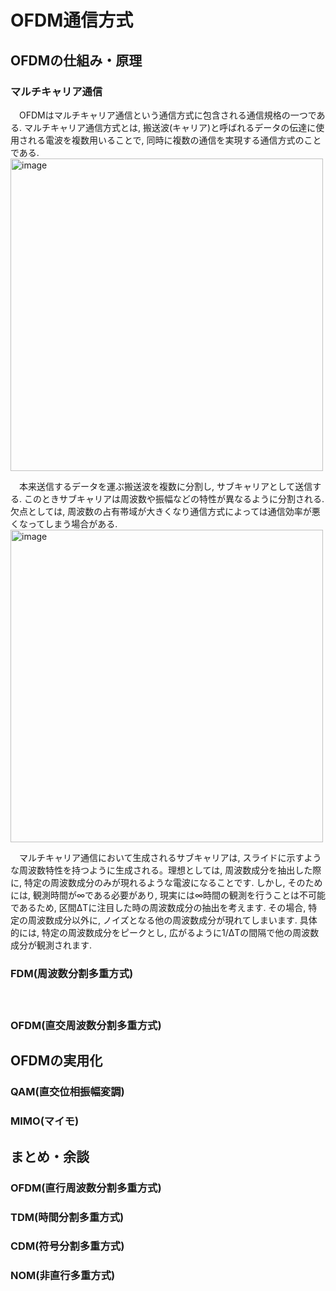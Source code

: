 # OFDM通信方式
## OFDMの仕組み・原理
### マルチキャリア通信
　OFDMはマルチキャリア通信という通信方式に包含される通信規格の一つである. マルチキャリア通信方式とは, 搬送波(キャリア)と呼ばれるデータの伝達に使用される電波を複数用いることで, 同時に複数の通信を実現する通信方式のことである.   
 <img align=center width="500" alt="image" src="https://github.com/haradakaito/OFDM/assets/75819611/ee51f589-39fd-4ac9-a233-777b65ba4d69">
 
　本来送信するデータを運ぶ搬送波を複数に分割し, サブキャリアとして送信する. このときサブキャリアは周波数や振幅などの特性が異なるように分割される. 欠点としては, 周波数の占有帯域が大きくなり通信方式によっては通信効率が悪くなってしまう場合がある. 
<img width="500" alt="image" src="https://github.com/haradakaito/OFDM/assets/75819611/e7fab41a-5ce0-4c07-9a53-de6c8d6b4217">

　マルチキャリア通信において生成されるサブキャリアは, スライドに示すような周波数特性を持つように生成される。理想としては, 周波数成分を抽出した際に, 特定の周波数成分のみが現れるような電波になることです. しかし, そのためには, 観測時間が∞である必要があり, 現実には∞時間の観測を行うことは不可能であるため, 区間ΔTに注目した時の周波数成分の抽出を考えます. その場合, 特定の周波数成分以外に, ノイズとなる他の周波数成分が現れてしまいます. 具体的には, 特定の周波数成分をピークとし, 広がるように1/ΔTの間隔で他の周波数成分が観測されます. 

### FDM(周波数分割多重方式)
　
### OFDM(直交周波数分割多重方式)

## OFDMの実用化
### QAM(直交位相振幅変調)
### MIMO(マイモ)

## まとめ・余談
### OFDM(直行周波数分割多重方式)
### TDM(時間分割多重方式)
### CDM(符号分割多重方式)
### NOM(非直行多重方式)
